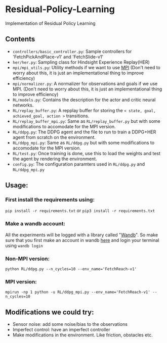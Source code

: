 # Residual-Policy-Learning
Implementation of Residual Policy Learning

## Contents
* `controllers/basic_controller.py`: Sample controllers for 'FetchPickAndPlace-v1' and 'FetchSlide-v1'
* `her/her.py`: Sampling class for Hindsight Experience Replay(HER)
* `mpi/mpi_utils.py`: Utility methods if we want to use [MPI](https://mpi4py.readthedocs.io/en/stable/) (Don't need to worry about this, it is just an implementational thing to improve efficiency)
* `mpi/normalizer.py`: A normalizer for observations and goals if we use MPI. (Don't need to worry about this, it is just an implementational thing to improve efficiency)
* `RL/models.py`: Contains the description for the actor and critic neural networks.
* `RL/replay_buffer.py`: A repplay buffer for storing the `< state, goal, achieved_goal, action >` transitions.
* `RL/replay_buffer_mpi.py`: Same as `RL/replay_buffer.py` but with some modifications to accomodate for the MPI version.
* `RL/ddpg.py`: The DDPG agent and the file to run to train a DDPG+HER agent from scratch on the environment.
* `RL/ddpg_mpi.py`: Same as `RL/ddpg.py` but with some modifications to accomodate for the MPI version.
* `RL/test.py`: Once training is done, use this to load the weights and test the agent by rendering the environment.
* `config.py`: The configuration paramters used in `RL/ddpg.py` and `RL/ddpg_mpi.py`

## Usage:

### First install the requirements using:

`pip install -r requirements.txt` or `pip3 install -r requirements.txt`

### Make a wandb account:

All the experiments will be logged with a library called "[Wandb](https://www.wandb.com/)". So make sure that you first make an account in wandb [here](https://app.wandb.ai/login?signup=true) and login your terminal using `wandb login`

### Non-MPI version:
`python RL/ddpg.py --n_cycles=10 --env_name='FetchReach-v1'`

### MPI version:
`mpirun -np 1 python -u RL/ddpg_mpi.py --env_name='FetchReach-v1' --n_cycles=10`

## Modifications we could try:
* Sensor noise: add some noise/bias to the observations
* Imperfect control: have an imperfect controller
* Make modifications in the environment. Like friction, obstacles etc.

